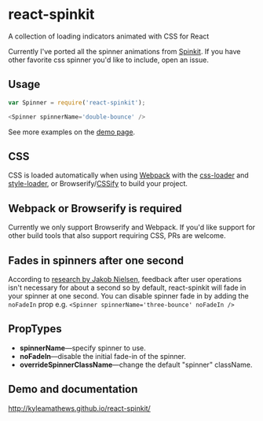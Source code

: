 react-spinkit
=============

A collection of loading indicators animated with CSS for React

Currently I've ported all the spinner animations from
[Spinkit](https://github.com/tobiasahlin/SpinKit). If you have other favorite
 css spinner you'd like to include, open an issue.

## Usage
```javascript
var Spinner = require('react-spinkit');

<Spinner spinnerName='double-bounce' />
```

See more examples on the [demo page](http://kyleamathews.github.io/react-spinkit/).

## CSS
CSS is loaded automatically when using [Webpack](http://webpack.github.io) with the
[css-loader](https://github.com/webpack/css-loader) and [style-loader](https://github.com/webpack/style-loader), or Browserify/[CSSify](https://github.com/davidguttman/cssify)
 to build your project.

## Webpack or Browserify is required
Currently we only support Browserify and Webpack. If you'd like support
for other build tools that also support requiring CSS, PRs are welcome.

## Fades in spinners after one second
According to [research by Jakob Nielsen](http://www.nngroup.com/articles/response-times-3-important-limits/),
 feedback after user operations isn't necessary for about a second so by
default, react-spinkit will fade in your spinner at one second.
 You can disable spinner fade in by adding the `noFadeIn` prop e.g. `<Spinner
spinnerName='three-bounce' noFadeIn />`

## PropTypes
* **spinnerName**—specify spinner to use.
* **noFadeIn**—disable the initial fade-in of the spinner.
* **overrideSpinnerClassName**—change the default "spinner" className.

## Demo and documentation
http://kyleamathews.github.io/react-spinkit/
